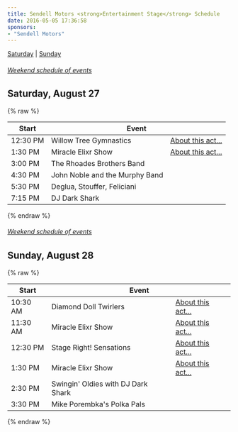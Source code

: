 ```yaml
---
title: Sendell Motors <strong>Entertainment Stage</strong> Schedule
date: 2016-05-05 17:36:58
sponsors:
- "Sendell Motors"
---
```


[Saturday](#saturday) | [Sunday](#sunday)


###### [Weekend schedule of events](/schedule)

<a name="saturday"></a>

## Saturday, August 27

{% raw %}
<table class="table table-striped">
  <thead>
    <tr>
      <th>Start</th><th colspan="2">Event</th>
    </tr>
  </thead>
  <tbody>
    <tr>
      <td>12:30 PM</td><td>Willow Tree Gymnastics</td><td><a href="/entertainment/willow-tree-gymnastics" class="btn btn-primary btn-xs">About this act...</a></td>
    </tr>
    <tr>
      <td>1:30 PM</td><td>Miracle Elixr Show</td><td><a href="/entertainment/miracle-elixr-show" class="btn btn-primary btn-xs">About this act...</a></td>
    </tr>
    <tr>
      <td>3:00 PM</td><td>The Rhoades Brothers Band</td><td></td>
    </tr>
    <tr>
      <td>4:30 PM</td><td>John Noble and the Murphy Band</td><td></td>
    </tr>
    <tr>
      <td>5:30 PM</td><td>Deglua, Stouffer, Feliciani</td><td></td>
    </tr>
    <tr>
      <td>7:15 PM</td><td>DJ Dark Shark</td><td></td>
    </tr>
  </tbody>
</table>
{% endraw %}

###### [Weekend schedule of events](/schedule)

<a name="sunday"></a>

## Sunday, August 28

{% raw %}
<table class="table table-striped">
  <thead>
    <tr>
      <th>Start</th><th colspan="2">Event</th>
    </tr>
  </thead>
  <tbody>
    <tr>
      <td>10:30 AM</td><td>Diamond Doll Twirlers</td><td><a href="/entertainment/diamond-dolls" class="btn btn-primary btn-xs">About this act...</a></td>
    </tr>
    <tr>
      <td>11:30 AM</td><td>Miracle Elixr Show</td><td><a href="/entertainment/miracle-elixr-show" class="btn btn-primary btn-xs">About this act...</a></td>
    </tr>
    <tr>
      <td>12:30 PM</td><td>Stage Right! Sensations</td><td><a href="/entertainment/stage-right-sensations" class="btn btn-primary btn-xs">About this act...</a></td>
    </tr>
    <tr>
      <td>1:30 PM</td><td>Miracle Elixr Show</td><td><a href="/entertainment/miracle-elixr-show" class="btn btn-primary btn-xs">About this act...</a></td>
    </tr>
    <tr>
      <td>2:30 PM</td><td>Swingin' Oldies with DJ Dark Shark</td><td></td>
    </tr>
    <tr>
      <td>3:30 PM</td><td>Mike Porembka's Polka Pals</td><td></td>
    </tr>
  </tbody>
</table>
{% endraw %}
